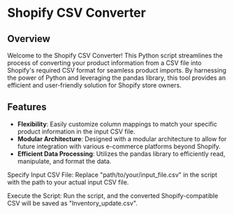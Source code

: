 # Shopify CSV Converter

## Overview

Welcome to the Shopify CSV Converter! This Python script streamlines the process of converting your product information from a CSV file into Shopify's required CSV format for seamless product imports. By harnessing the power of Python and leveraging the pandas library, this tool provides an efficient and user-friendly solution for Shopify store owners.

## Features

- **Flexibility**: Easily customize column mappings to match your specific product information in the input CSV file.
- **Modular Architecture**: Designed with a modular architecture to allow for future integration with various e-commerce platforms beyond Shopify.
- **Efficient Data Processing**: Utilizes the pandas library to efficiently read, manipulate, and format the data.

Specify Input CSV File:
Replace "path/to/your/input_file.csv" in the script with the path to your actual input CSV file.

Execute the Script:
Run the script, and the converted Shopify-compatible CSV will be saved as "Inventory_update.csv".
